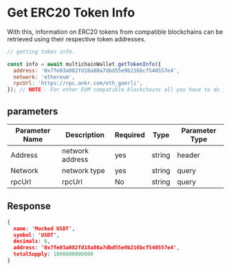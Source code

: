 # Get ERC20 Token Info

With this, information on ERC20 tokens from compatible blockchains can be retrieved using their respective token addresses.

```js
// getting token info.

const info = await multichainWallet.getTokenInfo({
  address: '0x7fe03a082fd18a80a7dbd55e9b216bcf540557e4',
  network: 'ethereum',
  rpcUrl: 'https://rpc.ankr.com/eth_goerli',
}); // NOTE - For other EVM compatible blockchains all you have to do is change the rpcUrl.
```

## parameters

| Parameter Name | Description | Required | Type | Parameter Type |
|----------------|-------------|----------|------|----------------|
| Address | network address | yes | string | header
| Network | network type | yes | string | query
| rpcUrl | rpcUrl | No | string | query

## Response

```json
{
  name: 'Mocked USDT',
  symbol: 'USDT',
  decimals: 6,
  address: '0x7fe03a082fd18a80a7dbd55e9b216bcf540557e4',
  totalSupply: 1000000000000
}
```
